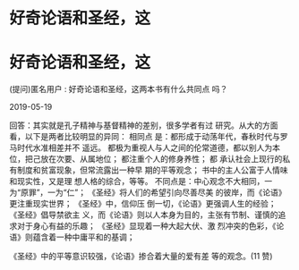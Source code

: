 # 好奇论语和圣经，这

# 好奇论语和圣经，这

(提问)匿名用户 : 好奇论语和圣经，这两本书有什么共同点 吗？

2019-05-19

回答：其实就是孔子精神与基督精神的差别，很多学者有过 研究。从大的方面看，以下是两者比较明显的异同： 相同点 是：都形成于动荡年代，春秋时代与罗马时代水准相差并不 遥远。 都极为重视人与人之间的伦常道德，都以别人为本 位，把己放在次要、从属地位； 都注重个人的修身养性； 都 承认社会上现行的私有制度和贫富现象，但常流露出一种早 期的平等观念； 书中的主人公富于人情味和现实性，又是理 想人格的综合，等等。 不同点是：中心观念不大相同，一 为“原罪”，一为“仁”； 《圣经》将人们的希望引向尽善尽美 的彼岸，而《论语》更注重现实世界； 《圣经》中，信仰压 倒一切，《论语》更强调人生的经验； 《圣经》倡导禁欲主 义，而《论语》则以人本身为目的，主张有节制、谨慎的追 求对于身心有益的乐趣； 《圣经》显现着一种大起大伏、激 烈冲突的色彩，《论语》则蕴含着一种中庸平和的基调；

《圣经》中的平等意识较强，《论语》掺合着大量的爱有差 等的观念。(11 赞)